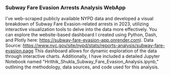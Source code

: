 ### Subway Fare Evasion Arrests Analysis WebApp

I've web-scraped publicly available NYPD data and developed a visual breakdown of Subway Fare Evasion-related arrests in 2023, utilizing interactive visualization tools to delve into the data more effectively. You can explore the website-based dashboard I created using Python, Dash, and Plotly here: https://subway-fare-evasion-app.onrender.com).
Data Source: https://www.nyc.gov/site/nypd/stats/reports-analysis/subway-fare-evasion.page 
This dashboard allows for dynamic exploration of the data through interactive charts. Additionally, I have included a detailed Jupyter Notebook named "Hrithik_Shukla_Subway_Fare_Evasion_Analysis.ipynb," outlining the methodology, data sources, and code used for this analysis.
